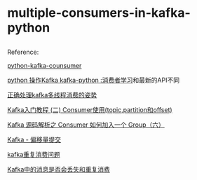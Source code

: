 # multiple-consumers-in-kafka-python


##
Reference:

[python-kafka-counsumer](https://github.com/xiaofeicn/python-kafka-counsumer/tree/master/consumers)


[python 操作Kafka kafka-python :消费者学习](https://www.jianshu.com/p/c89997867d48)和最新的API不同


[正确处理kafka多线程消费的姿势](https://blog.csdn.net/Johnnyz1234/article/details/98318528)


[Kafka入门教程 (二) Consumer使用(topic,partition和offset)](https://jiangyuesong.me/2018/11/01/kafka02/)


[Kafka 源码解析之 Consumer 如何加入一个 Group（六）](http://matt33.com/2017/10/22/consumer-join-group/)


[Kafka - 偏移量提交](https://blog.csdn.net/u011669700/article/details/80053313)


[kafka重复消费问题](https://blog.csdn.net/qq_39470733/article/details/89680758)


[Kafka中的消息是否会丢失和重复消费](https://blog.csdn.net/u012050154/article/details/78592854)
